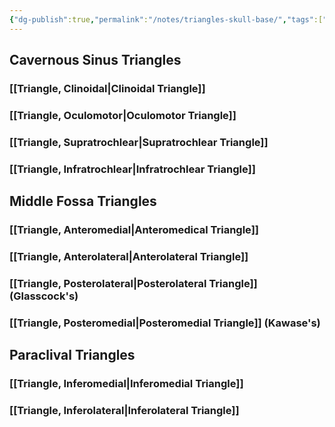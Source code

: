 ```yaml
---
{"dg-publish":true,"permalink":"/notes/triangles-skull-base/","tags":["anatomy","triangle","skull_base"],"created":"2023-05-11T16:43:28.000-05:00","updated":"2023-05-11T20:15:56.000-05:00"}
---
```



## Cavernous Sinus Triangles

### [[Triangle, Clinoidal\|Clinoidal Triangle]]

### [[Triangle, Oculomotor\|Oculomotor Triangle]]

### [[Triangle, Supratrochlear\|Supratrochlear Triangle]]

### [[Triangle, Infratrochlear\|Infratrochlear Triangle]]

## Middle Fossa Triangles

### [[Triangle, Anteromedial\|Anteromedical Triangle]]

### [[Triangle, Anterolateral\|Anterolateral Triangle]]

### [[Triangle, Posterolateral\|Posterolateral Triangle]] (Glasscock's)

### [[Triangle, Posteromedial\|Posteromedial Triangle]] (Kawase's)

## Paraclival Triangles

### [[Triangle, Inferomedial\|Inferomedial Triangle]]

### [[Triangle, Inferolateral\|Inferolateral Triangle]]